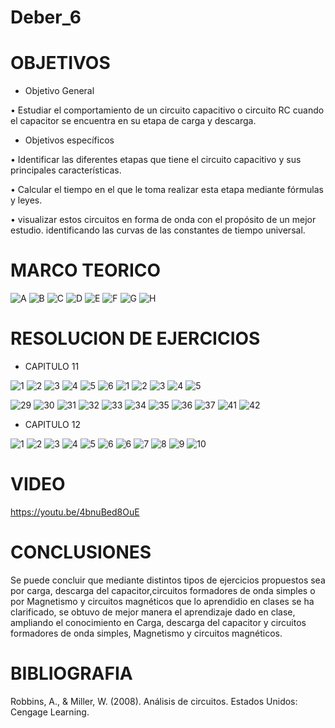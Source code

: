# Deber_6
# OBJETIVOS
* Objetivo General

•	Estudiar el comportamiento de un circuito capacitivo o circuito RC cuando el capacitor se encuentra en su etapa de carga y descarga.
* Objetivos específicos

•	Identificar las diferentes etapas que tiene el circuito capacitivo y sus principales características.

•	Calcular el tiempo en el que le toma realizar esta etapa mediante fórmulas y leyes.

•	visualizar estos circuitos en forma de onda con el propósito de un mejor estudio. identificando las curvas de las constantes de tiempo universal.

# MARCO TEORICO
![A](https://user-images.githubusercontent.com/85193519/127670821-c7ee67e7-07d8-4557-8aa1-88e83ca5a0f2.jpg)
![B](https://user-images.githubusercontent.com/85193519/127670837-8253d35c-22c7-4a3b-8692-5f197383335c.jpg)
![C](https://user-images.githubusercontent.com/85193519/127670889-ab326816-3503-40cf-90b9-854ea66ebb00.jpg)
![D](https://user-images.githubusercontent.com/85193519/127670920-5fb5c72b-7108-4d0b-b49c-edbd263c6cfa.jpg)
![E](https://user-images.githubusercontent.com/85193519/127670929-fedf6c55-7101-4049-a9bf-368c788a2a0a.jpg)
![F](https://user-images.githubusercontent.com/85193519/127670949-b614abed-03b5-4f73-89d2-50248c5083dc.jpg)
![G](https://user-images.githubusercontent.com/85193519/127670972-3306c700-5d45-47b6-bfac-aa79ed599d23.jpg)
![H](https://user-images.githubusercontent.com/85193519/127670995-e403019f-92a1-4795-a665-a65f51040ae2.jpg)

# RESOLUCION DE EJERCICIOS
* CAPITULO 11

![1](https://user-images.githubusercontent.com/85193519/127550416-98655de7-d7c7-43b9-8495-603456403f9f.jpg)
![2](https://user-images.githubusercontent.com/85193519/127550436-c0e2a20b-a332-4931-8833-7af86f07fab4.jpg)
![3](https://user-images.githubusercontent.com/85193519/127550451-4d356c11-9f4a-4ee5-a459-8d925b972afe.jpg)
![4](https://user-images.githubusercontent.com/85193519/127550464-f5fbe218-dd91-4a70-9b99-28e3fddba4e4.jpg)
![5](https://user-images.githubusercontent.com/85193519/127550471-6065dd78-c68c-49db-902a-77a167345123.jpg)
![6](https://user-images.githubusercontent.com/85193519/127550492-3a3257b1-9fc1-4651-8c2b-02075f825186.jpg)
![1](https://user-images.githubusercontent.com/85193519/127669049-b8f4699d-a682-49d6-89da-2a9e15dd0c65.jpg)
![2](https://user-images.githubusercontent.com/85193519/127669059-cad9d4b9-6bbf-44c0-bd94-9fe55dede9f6.jpg)
![3](https://user-images.githubusercontent.com/85193519/127669069-654c49a9-f864-47bb-811d-fd75dd208901.jpg)
![4](https://user-images.githubusercontent.com/85193519/127669083-288f7965-3288-4551-917a-476c1fe85cb1.jpg)
![5](https://user-images.githubusercontent.com/85193519/127669102-545c6a85-f91d-494a-875d-966e2583501e.jpg)


![29](https://user-images.githubusercontent.com/85193519/127550508-e810a47e-62b4-4fb4-b4ae-69ade1c6e8d9.jpg)
![30](https://user-images.githubusercontent.com/85193519/127550522-c8cc9cfe-c0e6-4e88-aa02-865e41f50d5c.jpg)
![31](https://user-images.githubusercontent.com/85193519/127550539-086277f0-44f0-4691-8560-cb2d8172ae9a.jpg)
![32](https://user-images.githubusercontent.com/85193519/127550558-dfe85ff7-1762-4c93-8a7a-6500795da9a5.jpg)
![33](https://user-images.githubusercontent.com/85193519/127550571-037621e5-9406-4bbc-b653-b0f320e2526d.jpg)
![34](https://user-images.githubusercontent.com/85193519/127550586-41deba21-b83e-4070-b5c7-6660dcf496e1.jpg)
![35](https://user-images.githubusercontent.com/85193519/127550595-ed22f487-76a2-4268-801a-4e5e944dee48.jpg)
![36](https://user-images.githubusercontent.com/85193519/127550606-a1ebf5ba-00d8-483d-897d-4c0004a34246.jpg)
![37](https://user-images.githubusercontent.com/85193519/127550624-e8e8344c-b2e8-4372-8f88-c323e5c64398.jpg)
![41](https://user-images.githubusercontent.com/85193519/127550633-6e0f18c3-ea0d-4601-9dcc-b0d8ba560b18.jpg)
![42](https://user-images.githubusercontent.com/85193519/127550646-c5826657-d75e-49ab-a207-ab2e437b9c27.jpg)
* CAPITULO 12

![1](https://user-images.githubusercontent.com/85193519/127551266-80d21bd2-3ebe-4edd-b85b-6bfacaba431d.jpg)
![2](https://user-images.githubusercontent.com/85193519/127551280-7d8d0b4d-b8a4-49ac-87a0-5fbeac9c414f.jpg)
![3](https://user-images.githubusercontent.com/85193519/127551287-7a38658f-cffa-4a96-9b22-532f06e0ab07.jpg)
![4](https://user-images.githubusercontent.com/85193519/127551297-4532aa40-2b4c-4006-961b-624fa0bff9de.jpg)
![5](https://user-images.githubusercontent.com/85193519/127551304-fee72cff-5ff6-4333-87e7-2621345b20a1.jpg)
![6](https://user-images.githubusercontent.com/85193519/127551314-5b233839-1611-4c14-b6b7-373982ae4d31.jpg)
![6](https://user-images.githubusercontent.com/85193519/127669146-9b1deb4e-be85-4fdb-a3f1-3b47ca3f929b.jpg)
![7](https://user-images.githubusercontent.com/85193519/127669171-19b0e190-b77e-461c-b5da-469afc1229e5.jpg)
![8](https://user-images.githubusercontent.com/85193519/127669193-4141506b-6ab0-479b-82fc-fbaa83826495.jpg)
![9](https://user-images.githubusercontent.com/85193519/127669209-403229aa-cd71-4676-b09c-5eea667da1af.jpg)
![10](https://user-images.githubusercontent.com/85193519/127669222-73b0512d-0645-492b-95ad-97d843bb2aa1.jpg)

# VIDEO
https://youtu.be/4bnuBed8OuE
# CONCLUSIONES
Se puede concluir que mediante distintos tipos de ejercicios propuestos sea por carga, descarga del capacitor,circuitos formadores de onda simples o por Magnetismo y circuitos magnéticos que lo aprendidio en clases se ha clarificado, se obtuvo de mejor manera el aprendizaje dado en clase, ampliando el conocimiento en Carga, descarga del capacitor y circuitos formadores de onda simples, Magnetismo y circuitos magnéticos.
# BIBLIOGRAFIA
Robbins, A., & Miller, W. (2008). Análisis de circuitos. Estados Unidos: Cengage Learning.
